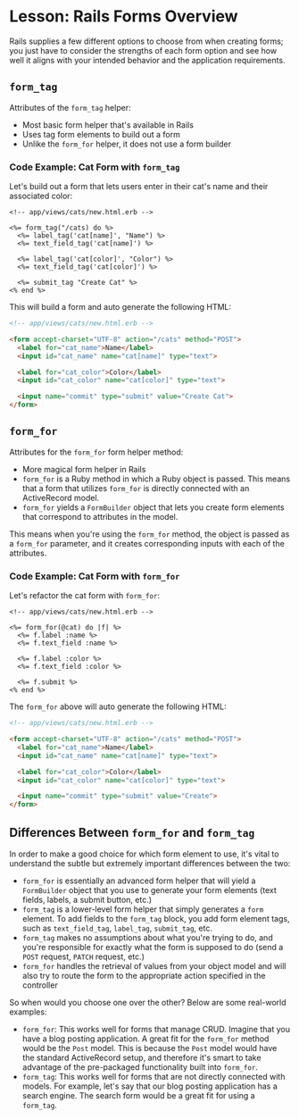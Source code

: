 # Lesson: Rails Forms Overview

Rails supplies a few different options to choose from when creating forms; you just have to consider the strengths of each form option and see how well it aligns with your intended behavior and the application requirements.

## `form_tag`

Attributes of the `form_tag` helper:

- Most basic form helper that's available in Rails
- Uses tag form elements to build out a form
- Unlike the `form_for` helper, it does not use a form builder

### Code Example: Cat Form with `form_tag`

Let's build out a form that lets users enter in their cat's name and their associated color:

```erb
<!-- app/views/cats/new.html.erb -->

<%= form_tag("/cats) do %>
  <%= label_tag('cat[name]', "Name") %>
  <%= text_field_tag('cat[name]') %>

  <%= label_tag('cat[color]', "Color") %>
  <%= text_field_tag('cat[color]') %>

  <%= submit_tag "Create Cat" %>
<% end %>
```

This will build a form and auto generate the following HTML:

```html
<!-- app/views/cats/new.html.erb -->

<form accept-charset="UTF-8" action="/cats" method="POST">
  <label for="cat_name">Name</label>
  <input id="cat_name" name="cat[name]" type="text">

  <label for="cat_color">Color</label>
  <input id="cat_color" name="cat[color]" type="text">

  <input name="commit" type="submit" value="Create Cat">
</form>
```

## `form_for`

Attributes for the `form_for` form helper method:

- More magical form helper in Rails
- `form_for` is a Ruby method in which a Ruby object is passed. This means that a form that utilizes `form_for` is directly connected with an ActiveRecord model.
- `form_for` yields a `FormBuilder` object that lets you create form elements that correspond to attributes in the model.

This means when you're using the `form_for` method, the object is passed as a `form_for` parameter, and it creates corresponding inputs with each of the attributes.

### Code Example: Cat Form with `form_for`

Let's refactor the cat form with `form_for`:

```erb
<!-- app/views/cats/new.html.erb -->

<%= form_for(@cat) do |f| %>
  <%= f.label :name %>
  <%= f.text_field :name %>

  <%= f.label :color %>
  <%= f.text_field :color %>

  <%= f.submit %>
<% end %>
```

The `form_for` above will auto generate the following HTML:

```html
<!-- app/views/cats/new.html.erb -->

<form accept-charset="UTF-8" action="/cats" method="POST">
  <label for="cat_name">Name</label>
  <input id="cat_name" name="cat[name]" type="text">

  <label for="cat_color">Color</label>
  <input id="cat_color" name="cat[color]" type="text">

  <input name="commit" type="submit" value="Create">
</form>
```

## Differences Between `form_for` and `form_tag`

In order to make a good choice for which form element to use, it's vital to understand the subtle but extremely important differences between the two:

- `form_for` is essentially an advanced form helper that will yield a `FormBuilder` object that you use to generate your form elements (text fields, labels, a submit button, etc.)
- `form_tag` is a lower-level form helper that simply generates a `form` element. To add fields to the `form_tag` block, you add form element tags, such as `text_field_tag`, `label_tag`, `submit_tag`, etc.
- `form_tag` makes no assumptions about what you're trying to do, and you're responsible for exactly what the form is supposed to do (send a `POST` request, `PATCH` request, etc.)
- `form_for` handles the retrieval of values from your object model and will also try to route the form to the appropriate action specified in the controller

So when would you choose one over the other? Below are some real-world examples:

- `form_for`: This works well for forms that manage CRUD. Imagine that you have a blog posting application. A great fit for the `form_for` method would be the `Post` model. This is because the `Post` model would have the standard ActiveRecord setup, and therefore it's smart to take advantage of the pre-packaged functionality built into `form_for`.
- `form_tag`: This works well for forms that are not directly connected with models. For example, let's say that our blog posting application has a search engine. The search form would be a great fit for using a `form_tag`.